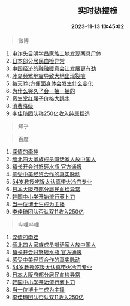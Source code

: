 <div align="center"><h2>实时热搜榜</h2><h4>2023-11-13 13:45:02</h4></div>

> 微博  

1. [电诈头目明学昌家族工地发现两具尸体](https://s.weibo.com/weibo?q=%23%E7%94%B5%E8%AF%88%E5%A4%B4%E7%9B%AE%E6%98%8E%E5%AD%A6%E6%98%8C%E5%AE%B6%E6%97%8F%E5%B7%A5%E5%9C%B0%E5%8F%91%E7%8E%B0%E4%B8%A4%E5%85%B7%E5%B0%B8%E4%BD%93%23&t=31&band_rank=1&Refer=top)<br />
2. [日本部分居民血检异常](https://s.weibo.com/weibo?q=%23%E6%97%A5%E6%9C%AC%E9%83%A8%E5%88%86%E5%B1%85%E6%B0%91%E8%A1%80%E6%A3%80%E5%BC%82%E5%B8%B8%23&t=31&band_rank=2&Refer=top)<br />
3. [中国经济的融融暖意会让发展更有劲](https://s.weibo.com/weibo?q=%23%E4%B8%AD%E5%9B%BD%E7%BB%8F%E6%B5%8E%E7%9A%84%E8%9E%8D%E8%9E%8D%E6%9A%96%E6%84%8F%E4%BC%9A%E8%AE%A9%E5%8F%91%E5%B1%95%E6%9B%B4%E6%9C%89%E5%8A%B2%23&t=31&band_rank=3&Refer=top)<br />
4. [冰岛频繁地震导致大地出现裂痕](https://s.weibo.com/weibo?q=%23%E5%86%B0%E5%B2%9B%E9%A2%91%E7%B9%81%E5%9C%B0%E9%9C%87%E5%AF%BC%E8%87%B4%E5%A4%A7%E5%9C%B0%E5%87%BA%E7%8E%B0%E8%A3%82%E7%97%95%23&t=31&band_rank=4&Refer=top)<br />
5. [每天1包方便面身体会发生什么变化](https://s.weibo.com/weibo?q=%23%E6%AF%8F%E5%A4%A91%E5%8C%85%E6%96%B9%E4%BE%BF%E9%9D%A2%E8%BA%AB%E4%BD%93%E4%BC%9A%E5%8F%91%E7%94%9F%E4%BB%80%E4%B9%88%E5%8F%98%E5%8C%96%23&t=31&band_rank=5&Refer=top)<br />
6. [为什么哭久了会一抽一抽的](https://s.weibo.com/weibo?q=%E4%B8%BA%E4%BB%80%E4%B9%88%E5%93%AD%E4%B9%85%E4%BA%86%E4%BC%9A%E4%B8%80%E6%8A%BD%E4%B8%80%E6%8A%BD%E7%9A%84&t=31&band_rank=6&Refer=top)<br />
7. [资生堂红腰子价格大跳水](https://s.weibo.com/weibo?q=%23%E8%B5%84%E7%94%9F%E5%A0%82%E7%BA%A2%E8%85%B0%E5%AD%90%E4%BB%B7%E6%A0%BC%E5%A4%A7%E8%B7%B3%E6%B0%B4%23&t=31&band_rank=7&Refer=top)<br />
8. [消费降级](https://s.weibo.com/weibo?q=%E6%B6%88%E8%B4%B9%E9%99%8D%E7%BA%A7&t=31&band_rank=8&Refer=top)<br />
9. [李佳琦团队称250亿收入纯属捏造](https://s.weibo.com/weibo?q=%23%E6%9D%8E%E4%BD%B3%E7%90%A6%E5%9B%A2%E9%98%9F%E7%A7%B0250%E4%BA%BF%E6%94%B6%E5%85%A5%E7%BA%AF%E5%B1%9E%E6%8D%8F%E9%80%A0%23&t=31&band_rank=9&Refer=top)<br />

> 知乎  


> 百度  

1. [深情的牵挂](https://www.baidu.com/s?wd=%E6%B7%B1%E6%83%85%E7%9A%84%E7%89%B5%E6%8C%82&sa=fyb_news&rsv_dl=fyb_news)<br />
2. [缅北四大家族成员喊话家人放中国人](https://www.baidu.com/s?wd=%E7%BC%85%E5%8C%97%E5%9B%9B%E5%A4%A7%E5%AE%B6%E6%97%8F%E6%88%90%E5%91%98%E5%96%8A%E8%AF%9D%E5%AE%B6%E4%BA%BA%E6%94%BE%E4%B8%AD%E5%9B%BD%E4%BA%BA&sa=fyb_news&rsv_dl=fyb_news)<br />
3. [镇长开会时怒砸水瓶 官方通报](https://www.baidu.com/s?wd=%E9%95%87%E9%95%BF%E5%BC%80%E4%BC%9A%E6%97%B6%E6%80%92%E7%A0%B8%E6%B0%B4%E7%93%B6+%E5%AE%98%E6%96%B9%E9%80%9A%E6%8A%A5&sa=fyb_news&rsv_dl=fyb_news)<br />
4. [感受中美经贸合作的真实脉动](https://www.baidu.com/s?wd=%E6%84%9F%E5%8F%97%E4%B8%AD%E7%BE%8E%E7%BB%8F%E8%B4%B8%E5%90%88%E4%BD%9C%E7%9A%84%E7%9C%9F%E5%AE%9E%E8%84%89%E5%8A%A8&sa=fyb_news&rsv_dl=fyb_news)<br />
5. [54岁教授吃饭太认真带火冷门专业](https://www.baidu.com/s?wd=54%E5%B2%81%E6%95%99%E6%8E%88%E5%90%83%E9%A5%AD%E5%A4%AA%E8%AE%A4%E7%9C%9F%E5%B8%A6%E7%81%AB%E5%86%B7%E9%97%A8%E4%B8%93%E4%B8%9A&sa=fyb_news&rsv_dl=fyb_news)<br />
6. [日本大阪府部分居民血检异常](https://www.baidu.com/s?wd=%E6%97%A5%E6%9C%AC%E5%A4%A7%E9%98%AA%E5%BA%9C%E9%83%A8%E5%88%86%E5%B1%85%E6%B0%91%E8%A1%80%E6%A3%80%E5%BC%82%E5%B8%B8&sa=fyb_news&rsv_dl=fyb_news)<br />
7. [韩国中小学开始流行萝卜刀](https://www.baidu.com/s?wd=%E9%9F%A9%E5%9B%BD%E4%B8%AD%E5%B0%8F%E5%AD%A6%E5%BC%80%E5%A7%8B%E6%B5%81%E8%A1%8C%E8%90%9D%E5%8D%9C%E5%88%80&sa=fyb_news&rsv_dl=fyb_news)<br />
8. [当一位博士生成为主播](https://www.baidu.com/s?wd=%E5%BD%93%E4%B8%80%E4%BD%8D%E5%8D%9A%E5%A3%AB%E7%94%9F%E6%88%90%E4%B8%BA%E4%B8%BB%E6%92%AD&sa=fyb_news&rsv_dl=fyb_news)<br />
9. [李佳琦团队否认双11收入250亿](https://www.baidu.com/s?wd=%E6%9D%8E%E4%BD%B3%E7%90%A6%E5%9B%A2%E9%98%9F%E5%90%A6%E8%AE%A4%E5%8F%8C11%E6%94%B6%E5%85%A5250%E4%BA%BF&sa=fyb_news&rsv_dl=fyb_news)<br />

> 哔哩哔哩  

1. [深情的牵挂](https://www.baidu.com/s?wd=%E6%B7%B1%E6%83%85%E7%9A%84%E7%89%B5%E6%8C%82&sa=fyb_news&rsv_dl=fyb_news)<br />
2. [缅北四大家族成员喊话家人放中国人](https://www.baidu.com/s?wd=%E7%BC%85%E5%8C%97%E5%9B%9B%E5%A4%A7%E5%AE%B6%E6%97%8F%E6%88%90%E5%91%98%E5%96%8A%E8%AF%9D%E5%AE%B6%E4%BA%BA%E6%94%BE%E4%B8%AD%E5%9B%BD%E4%BA%BA&sa=fyb_news&rsv_dl=fyb_news)<br />
3. [镇长开会时怒砸水瓶 官方通报](https://www.baidu.com/s?wd=%E9%95%87%E9%95%BF%E5%BC%80%E4%BC%9A%E6%97%B6%E6%80%92%E7%A0%B8%E6%B0%B4%E7%93%B6+%E5%AE%98%E6%96%B9%E9%80%9A%E6%8A%A5&sa=fyb_news&rsv_dl=fyb_news)<br />
4. [感受中美经贸合作的真实脉动](https://www.baidu.com/s?wd=%E6%84%9F%E5%8F%97%E4%B8%AD%E7%BE%8E%E7%BB%8F%E8%B4%B8%E5%90%88%E4%BD%9C%E7%9A%84%E7%9C%9F%E5%AE%9E%E8%84%89%E5%8A%A8&sa=fyb_news&rsv_dl=fyb_news)<br />
5. [54岁教授吃饭太认真带火冷门专业](https://www.baidu.com/s?wd=54%E5%B2%81%E6%95%99%E6%8E%88%E5%90%83%E9%A5%AD%E5%A4%AA%E8%AE%A4%E7%9C%9F%E5%B8%A6%E7%81%AB%E5%86%B7%E9%97%A8%E4%B8%93%E4%B8%9A&sa=fyb_news&rsv_dl=fyb_news)<br />
6. [日本大阪府部分居民血检异常](https://www.baidu.com/s?wd=%E6%97%A5%E6%9C%AC%E5%A4%A7%E9%98%AA%E5%BA%9C%E9%83%A8%E5%88%86%E5%B1%85%E6%B0%91%E8%A1%80%E6%A3%80%E5%BC%82%E5%B8%B8&sa=fyb_news&rsv_dl=fyb_news)<br />
7. [韩国中小学开始流行萝卜刀](https://www.baidu.com/s?wd=%E9%9F%A9%E5%9B%BD%E4%B8%AD%E5%B0%8F%E5%AD%A6%E5%BC%80%E5%A7%8B%E6%B5%81%E8%A1%8C%E8%90%9D%E5%8D%9C%E5%88%80&sa=fyb_news&rsv_dl=fyb_news)<br />
8. [当一位博士生成为主播](https://www.baidu.com/s?wd=%E5%BD%93%E4%B8%80%E4%BD%8D%E5%8D%9A%E5%A3%AB%E7%94%9F%E6%88%90%E4%B8%BA%E4%B8%BB%E6%92%AD&sa=fyb_news&rsv_dl=fyb_news)<br />
9. [李佳琦团队否认双11收入250亿](https://www.baidu.com/s?wd=%E6%9D%8E%E4%BD%B3%E7%90%A6%E5%9B%A2%E9%98%9F%E5%90%A6%E8%AE%A4%E5%8F%8C11%E6%94%B6%E5%85%A5250%E4%BA%BF&sa=fyb_news&rsv_dl=fyb_news)<br />
